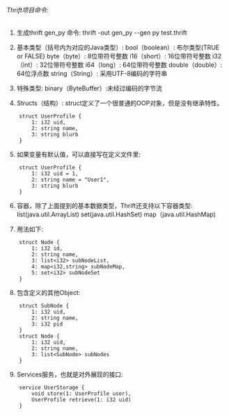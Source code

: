 ###### Thrift项目命令:
1. 生成thrift gen_py 命令: 
    thrift -out gen_py --gen py test.thrift
2. 基本类型（括号内为对应的Java类型）:
    bool（boolean）: 布尔类型(TRUE or FALSE)
    byte（byte）: 8位带符号整数
    i16（short）: 16位带符号整数
    i32（int）: 32位带符号整数
    i64（long）: 64位带符号整数
    double（double）: 64位浮点数
    string（String）: 采用UTF-8编码的字符串
 

3. 特殊类型:
    binary（ByteBuffer）:未经过编码的字节流

4. Structs（结构）:
    struct定义了一个很普通的OOP对象，但是没有继承特性。
```
    struct UserProfile {
        1: i32 uid,
        2: string name,
        3: string blurb
    }
```

5. 如果变量有默认值，可以直接写在定义文件里:
```
    struct UserProfile {
        1: i32 uid = 1,
        2: string name = "User1",
        3: string blurb
    }
```

6. 容器，除了上面提到的基本数据类型，Thrift还支持以下容器类型:
    list(java.util.ArrayList)
    set(java.util.HashSet)
    map（java.util.HashMap)

7. 用法如下:
```
    struct Node {
        1: i32 id,
        2: string name,
        3: list<i32> subNodeList,
        4: map<i32,string> subNodeMap,
        5: set<i32> subNodeSet
    }
```

8. 包含定义的其他Object:
```
    struct SubNode {
        1: i32 uid,
        2: string name,
        3: i32 pid
    }
    struct Node {
        1: i32 uid,
        2: string name,
        3: list<SubNode> subNodes
    }
```

9. Services服务，也就是对外展现的接口:
```
    service UserStorage {
        void store(1: UserProfile user),
        UserProfile retrieve(1: i32 uid)
    }
```
